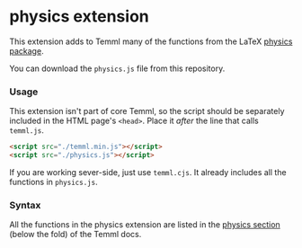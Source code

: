 # physics extension

This extension adds to Temml many of the functions from the LaTeX [physics package](https://www.ctan.org/tex-archive/macros/latex/contrib/physics).

You can download the `physics.js` file from this repository.

### Usage

This extension isn't part of core Temml, so the script should be separately included in the HTML page's `<head>`. Place it _after_ the line that calls `temml.js`.

```html
<script src="./temml.min.js"></script>
<script src="./physics.js"></script>
```

If you are working sever-side, just use `temml.cjs`. It already includes all the functions in `physics.js`.

### Syntax

All the functions in the physics extension are listed in the [physics section](https://temml.org/docs/en/supported.html#physics-and-chemistry) (below the fold) of the Temml docs.

